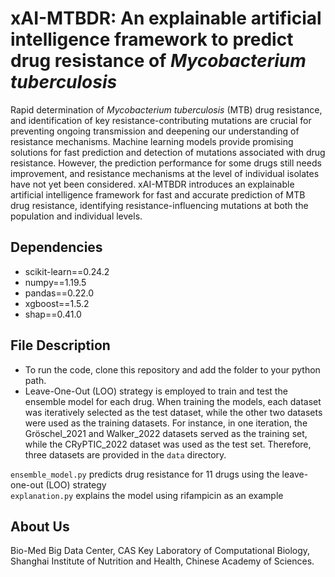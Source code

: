 # xAI-MTBDR: An explainable artificial intelligence framework to predict drug resistance of *Mycobacterium tuberculosis*

Rapid determination of *Mycobacterium tuberculosis* (MTB) drug resistance, and identification of key resistance-contributing mutations are crucial for preventing ongoing transmission and deepening our understanding of resistance mechanisms. Machine learning models provide promising solutions for fast prediction and detection of mutations associated with drug resistance. However, the prediction performance for some drugs still needs improvement, and resistance mechanisms at the level of individual isolates have not yet been considered. xAI-MTBDR introduces an explainable artificial intelligence framework for fast and accurate prediction of MTB drug resistance, identifying resistance-influencing mutations at both the population and individual levels. 

## Dependencies
+ scikit-learn==0.24.2
+ numpy==1.19.5
+ pandas==0.22.0
+ xgboost==1.5.2
+ shap==0.41.0

## File Description
+ To run the code, clone this repository and add the folder to your python path.
+ Leave-One-Out (LOO) strategy is employed to train and test the ensemble model for each drug. When training the models, each dataset was iteratively selected as the test dataset, while the other two datasets were used as the training datasets. For instance, in one iteration, the Gröschel_2021 and Walker_2022 datasets served as the training set, while the CRyPTIC_2022 dataset was used as the test set. Therefore, three datasets are provided in the `data` directory.
  
`ensemble_model.py` predicts drug resistance for 11 drugs using the leave-one-out (LOO) strategy
<br>
`explanation.py` explains the model using rifampicin as an example



## About Us
Bio-Med Big Data Center, CAS Key Laboratory of Computational Biology, Shanghai Institute of Nutrition and Health, Chinese Academy of Sciences.

